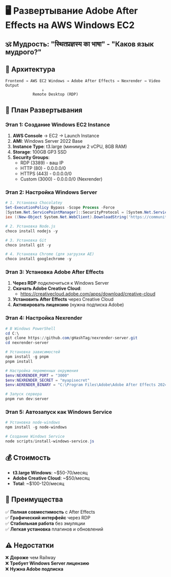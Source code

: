 # 🖥️ Развертывание Adobe After Effects на AWS Windows EC2

## 🕉️ Мудрость: "स्थितप्रज्ञस्य का भाषा" - "Каков язык мудрого?"

## 🎯 Архитектура

```
Frontend → AWS EC2 Windows → Adobe After Effects → Nexrender → Video Output
                ↓
            Remote Desktop (RDP)
```

## 🚀 План Развертывания

### Этап 1: Создание Windows EC2 Instance

1. **AWS Console** → EC2 → Launch Instance
2. **AMI**: Windows Server 2022 Base
3. **Instance Type**: t3.large (минимум 2 vCPU, 8GB RAM)
4. **Storage**: 100GB GP3 SSD
5. **Security Groups**: 
   - RDP (3389) - ваш IP
   - HTTP (80) - 0.0.0.0/0
   - HTTPS (443) - 0.0.0.0/0
   - Custom (3000) - 0.0.0.0/0 (Nexrender)

### Этап 2: Настройка Windows Server

```powershell
# 1. Установка Chocolatey
Set-ExecutionPolicy Bypass -Scope Process -Force
[System.Net.ServicePointManager]::SecurityProtocol = [System.Net.ServicePointManager]::SecurityProtocol -bor 3072
iex ((New-Object System.Net.WebClient).DownloadString('https://community.chocolatey.org/install.ps1'))

# 2. Установка Node.js
choco install nodejs -y

# 3. Установка Git
choco install git -y

# 4. Установка Chrome (для загрузки AE)
choco install googlechrome -y
```

### Этап 3: Установка Adobe After Effects

1. **Через RDP** подключиться к Windows Server
2. **Скачать Adobe Creative Cloud**:
   - https://creativecloud.adobe.com/apps/download/creative-cloud
3. **Установить After Effects** через Creative Cloud
4. **Активировать лицензию** (нужна подписка Adobe)

### Этап 4: Настройка Nexrender

```powershell
# В Windows PowerShell
cd C:\
git clone https://github.com/gHashTag/nexrender-server.git
cd nexrender-server

# Установка зависимостей
npm install -g pnpm
pnpm install

# Настройка переменных окружения
$env:NEXRENDER_PORT = "3000"
$env:NEXRENDER_SECRET = "myapisecret"
$env:AERENDER_BINARY = "C:\Program Files\Adobe\Adobe After Effects 2024\Support Files\aerender.exe"

# Запуск сервера
pnpm run dev:server
```

### Этап 5: Автозапуск как Windows Service

```powershell
# Установка node-windows
npm install -g node-windows

# Создание Windows Service
node scripts/install-windows-service.js
```

## 💰 Стоимость

- **t3.large Windows**: ~$50-70/месяц
- **Adobe Creative Cloud**: ~$50/месяц
- **Total**: ~$100-120/месяц

## 🔧 Преимущества

✅ **Полная совместимость** с After Effects  
✅ **Графический интерфейс** через RDP  
✅ **Стабильная работа** без эмуляции  
✅ **Легкая установка** плагинов и обновлений  

## ⚠️ Недостатки

❌ **Дороже** чем Railway  
❌ **Требует Windows Server лицензию**  
❌ **Нужна Adobe подписка**  
